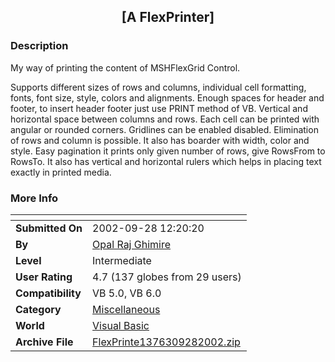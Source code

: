 ﻿<div align="center">

## \[A FlexPrinter\]


</div>

### Description

My way of printing the content of MSHFlexGrid Control.

Supports different sizes of rows and columns, individual cell formatting, fonts, font size, style, colors and alignments. Enough spaces for header and footer, to insert header footer just use PRINT method of VB. Vertical and horizontal space between columns and rows. Each cell can be printed with angular or rounded corners. Gridlines can be enabled disabled. Elimination of rows and column is possible. It also has boarder with width, color and style. Easy pagination it prints only given number of rows, give RowsFrom to RowsTo. It also has vertical and horizontal rulers which helps in placing text exactly in printed media.
 
### More Info
 


<span>             |<span>
---                |---
**Submitted On**   |2002-09-28 12:20:20
**By**             |[Opal Raj Ghimire](https://github.com/Planet-Source-Code/PSCIndex/blob/master/ByAuthor/opal-raj-ghimire.md)
**Level**          |Intermediate
**User Rating**    |4.7 (137 globes from 29 users)
**Compatibility**  |VB 5\.0, VB 6\.0
**Category**       |[Miscellaneous](https://github.com/Planet-Source-Code/PSCIndex/blob/master/ByCategory/miscellaneous__1-1.md)
**World**          |[Visual Basic](https://github.com/Planet-Source-Code/PSCIndex/blob/master/ByWorld/visual-basic.md)
**Archive File**   |[FlexPrinte1376309282002\.zip](https://github.com/Planet-Source-Code/opal-raj-ghimire-a-flexprinter__1-28806/archive/master.zip)








